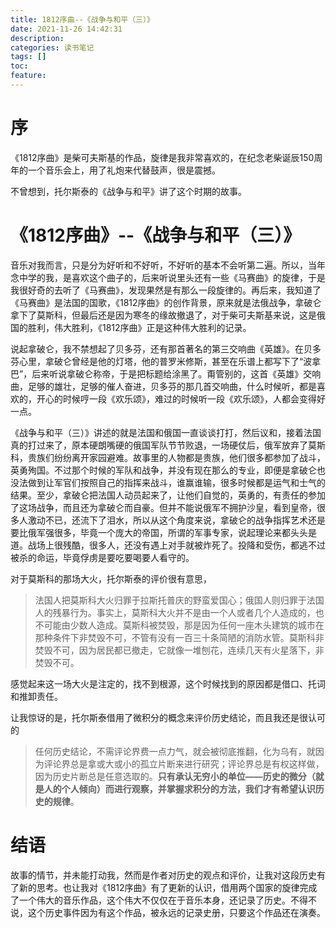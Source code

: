 ```yaml
---
title: 1812序曲--《战争与和平（三）》
date: 2021-11-26 14:42:31
description: 
categories: 读书笔记
tags: [] 
toc: 
feature: 
---
```


# 序

《1812序曲》是柴可夫斯基的作品，旋律是我非常喜欢的，在纪念老柴诞辰150周年的一个音乐会上，用了礼炮来代替鼓声，很是震撼。

不曾想到，托尔斯泰的《战争与和平》讲了这个时期的故事。

<!-- more -->

# 《1812序曲》--《战争与和平（三）》

音乐对我而言，只是分为好听和不好听，不好听的基本不会听第二遍。所以，当年念中学的我，是喜欢这个曲子的，后来听说里头还有一些《马赛曲》的旋律，于是我很好奇的去听了《马赛曲》，发现果然是有那么一段旋律的。再后来，我知道了《马赛曲》是法国的国歌，《1812序曲》的创作背景，原来就是法俄战争，拿破仑拿下了莫斯科，但最后还是因为寒冬的缘故撤退了，对于柴可夫斯基来说，这是俄国的胜利，伟大胜利，《1812序曲》正是这种伟大胜利的记录。

说起拿破仑，我不禁想起了贝多芬，还有那首著名的第三交响曲《英雄》。在贝多芬心里，拿破仑曾经是他的灯塔，他的普罗米修斯，甚至在乐谱上都写下了“波拿巴”，后来听说拿破仑称帝，于是把标题给涂黑了。甭管别的，这首《英雄》交响曲，足够的雄壮，足够的催人奋进，贝多芬的那几首交响曲，什么时候听，都是喜欢的，开心的时候哼一段《欢乐颂》，难过的时候听一段《欢乐颂》，人都会变得好一点。

《战争与和平（三）》讲述的就是法国和俄国一直谈谈打打，然后议和，接着法国真的打过来了，原本硬朗嘴硬的俄国军队节节败退，一场硬仗后，俄军放弃了莫斯科，贵族们纷纷离开家园避难。故事里的人物都是贵族，他们很多都参加了战斗，英勇殉国。不过那个时候的军队和战争，并没有现在那么的专业，即便是拿破仑也没法做到让军官们按照自己的指挥来战斗，谁赢谁输，很多时候都是运气和士气的结果。至少，拿破仑把法国人动员起来了，让他们自觉的，英勇的，有责任的参加了这场战争，而且还为拿破仑而自豪。但并不能说俄军不拥护沙皇，看到皇帝，很多人激动不已，还流下了泪水，所以从这个角度来说，拿破仑的战争指挥艺术还是要比俄军强很多，毕竟一个庞大的帝国，所谓的军事专家，说起理论来都头头是道。战场上很残酷，很多人，还没有遇上对手就被炸死了。投降和受伤，都逃不过被杀的命运，毕竟俘虏是要吃要喝要人看守的。

对于莫斯科的那场大火，托尔斯泰的评价很有意思，

> 法国人把莫斯科大火归罪于拉斯托普庆的野蛮爱国心；俄国人则归罪于法国人的残暴行为。事实上，莫斯科大火并不是由一个人或者几个人造成的，也不可能由少数人造成。莫斯科被焚毁，那是因为任何一座木头建筑的城市在那种条件下非焚毁不可，不管有没有一百三十条简陋的消防水管。莫斯科非焚毁不可，因为居民都已撤走，它就像一堆刨花，连续几天有火星落下，非焚毁不可。
>

感觉起来这一场大火是注定的，找不到根源，这个时候找到的原因都是借口、托词和推卸责任。

让我惊讶的是，托尔斯泰借用了微积分的概念来评价历史结论，而且我还是很认可的

> 任何历史结论，不需评论界费一点力气，就会被彻底推翻，化为乌有，就因为评论界总是拿或大或小的孤立片断来进行研究；评论界总是有权这样做，因为历史片断总是任意选取的。**只有承认无穷小的单位——历史的微分（就是人的个人倾向）而进行观察，并掌握求积分的方法，我们才有希望认识历史的规律**。



# 结语

故事的情节，并未能打动我，然而是作者对历史的观点和评价，让我对这段历史有了新的思考。也让我对《1812序曲》有了更新的认识，借用两个国家的旋律完成了一个伟大的音乐作品，这个伟大不仅仅在于音乐本身，还记录了历史。不得不说，这个历史事件因为有这个作品，被永远的记录史册，只要这个作品还在演奏。